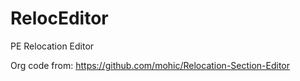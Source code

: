 # RelocEditor
PE Relocation Editor

Org code from: https://github.com/mohic/Relocation-Section-Editor
